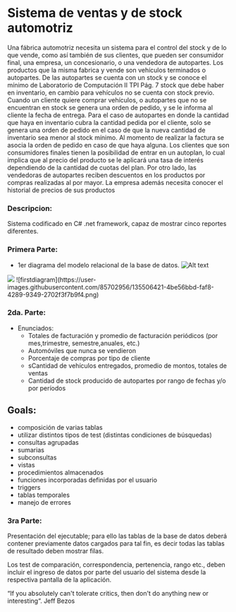 <h1>Sistema de ventas y de stock automotriz</h1>

Una fábrica automotriz necesita un sistema para el control del stock y de lo 
que vende, como así también de sus clientes, que pueden ser consumidor final, una 
empresa, un concesionario, o una vendedora de autopartes.
Los productos que la misma fabrica y vende son vehículos terminados o 
autopartes. De las autopartes se cuenta con un stock y se conoce el mínimo de 
Laboratorio de Computación II TPI Pág. 7
stock que debe haber en inventario, en cambio para vehículos no se cuenta con 
stock previo.
Cuando un cliente quiere comprar vehículos, o autopartes que no se 
encuentran en stock se genera una orden de pedido, y se le informa al cliente la 
fecha de entrega. Para el caso de autopartes en donde la cantidad que haya en 
inventario cubra la cantidad pedida por el cliente, solo se genera una orden de 
pedido en el caso de que la nueva cantidad de inventario sea menor al stock 
mínimo.
Al momento de realizar la factura se asocia la orden de pedido en caso de 
que haya alguna.
Los clientes que son consumidores finales tienen la posibilidad de entrar en 
un autoplan, lo cual implica que al precio del producto se le aplicará una tasa de 
interés dependiendo de la cantidad de cuotas del plan.
Por otro lado, las vendedoras de autopartes reciben descuentos en los 
productos por compras realizadas al por mayor.
La empresa además necesita conocer el historial de precios de sus 
productos

<h3> Descripcion: </h3>
        Sistema codificado en C# .net framework,
        capaz de mostrar cinco reportes diferentes. 

<h3> Primera Parte: </h3>

* 1er diagrama del modelo relacional de la base de datos.
![Alt text](..\proyectofiles\diagrams\firstdiagram.png)
<img src="..\proyectofiles\diagrams\firstdiagram.svg">
![firstdiagram](https://user-images.githubusercontent.com/85702956/135506421-4be56bbd-faf8-4289-9349-2702f3f7b9f4.png)


<h3> 2da. Parte: </h3>

* Enunciados: 
    <ul>
    <li>Totales de facturación y promedio de facturación periódicos (por mes,trimestre, semestre,anuales, etc.)</li>
    <li>Automóviles que nunca se vendieron</li>
    <li>Porcentaje de compras por tipo de cliente</li>
    <li>sCantidad de vehículos entregados, promedio de montos, totales de ventas</li>
    <li>Cantidad de stock producido de autopartes por rango de fechas y/o por períodos</li>
    </ul>

## Goals: ## 
<ul>
<li>composición de varias tablas</li>
<li>utilizar distintos tipos de test (distintas condiciones de búsquedas)</li>
<li>consultas agrupadas</li>
<li>sumarias</li>
<li>subconsultas</li>
<li>vistas</li>
<li>procedimientos almacenados</li>
<li>funciones incorporadas definidas por el usuario</li>
<li>triggers</li>
<li>tablas temporales</li>
<li>manejo de errores</li> 
</ul>

<h3>3ra Parte:</h3> 
Presentación del ejecutable; para ello las 
tablas de la base de datos deberá contener previamente datos cargados para tal 
fin, es decir todas las tablas de resultado deben mostrar filas.

Los test de comparación, correspondencia, pertenencia, rango etc., deben 
incluir el ingreso de datos por parte del usuario del sistema desde la respectiva 
pantalla de la aplicación.

“If you absolutely can't tolerate critics, then don't do anything new or interesting“.
Jeff Bezos
